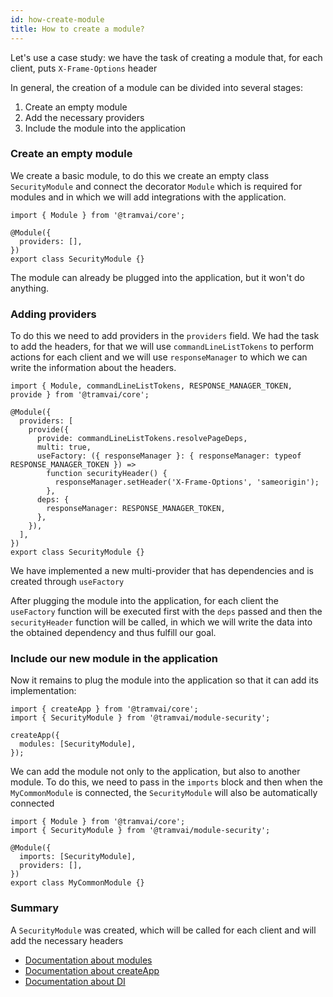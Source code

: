 ```yaml
---
id: how-create-module
title: How to create a module?
---
```


Let's use a case study: we have the task of creating a module that, for each client, puts `X-Frame-Options` header

In general, the creation of a module can be divided into several stages:

1. Create an empty module
2. Add the necessary providers
3. Include the module into the application

### Create an empty module

We create a basic module, to do this we create an empty class `SecurityModule` and connect the decorator `Module` which is required for modules and in which we will add integrations with the application.

```tsx
import { Module } from '@tramvai/core';

@Module({
  providers: [],
})
export class SecurityModule {}
```

The module can already be plugged into the application, but it won't do anything.

### Adding providers

To do this we need to add providers in the `providers` field. We had the task to add the headers, for that we will use `commandLineListTokens` to perform actions for each client and we will use `responseManager` to which we can write the information about the headers.

```tsx
import { Module, commandLineListTokens, RESPONSE_MANAGER_TOKEN, provide } from '@tramvai/core';

@Module({
  providers: [
    provide({
      provide: commandLineListTokens.resolvePageDeps,
      multi: true,
      useFactory: ({ responseManager }: { responseManager: typeof RESPONSE_MANAGER_TOKEN }) =>
        function securityHeader() {
          responseManager.setHeader('X-Frame-Options', 'sameorigin');
        },
      deps: {
        responseManager: RESPONSE_MANAGER_TOKEN,
      },
    }),
  ],
})
export class SecurityModule {}
```

We have implemented a new multi-provider that has dependencies and is created through `useFactory`

After plugging the module into the application, for each client the `useFactory` function will be executed first with the `deps` passed and then the `securityHeader` function will be called, in which we will write the data into the obtained dependency and thus fulfill our goal.

### Include our new module in the application

Now it remains to plug the module into the application so that it can add its implementation:

```tsx
import { createApp } from '@tramvai/core';
import { SecurityModule } from '@tramvai/module-security';

createApp({
  modules: [SecurityModule],
});
```

We can add the module not only to the application, but also to another module. To do this, we need to pass in the `imports` block and then when the `MyCommonModule` is connected, the `SecurityModule` will also be automatically connected

```tsx
import { Module } from '@tramvai/core';
import { SecurityModule } from '@tramvai/module-security';

@Module({
  imports: [SecurityModule],
  providers: [],
})
export class MyCommonModule {}
```

### Summary

A `SecurityModule` was created, which will be called for each client and will add the necessary headers

- [Documentation about modules](concepts/module.md)
- [Documentation about createApp](references/tramvai/create-app.md)
- [Documentation about DI](concepts/di.md)
